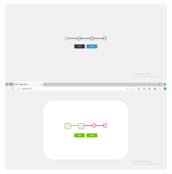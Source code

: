 ![Before output](https://github.com/Mowdat-Rida/progress-steps-project/blob/main/step%20before%20img.png) ![After output](https://github.com/Mowdat-Rida/progress-steps-project/blob/main/progress%20step%20after.png)
